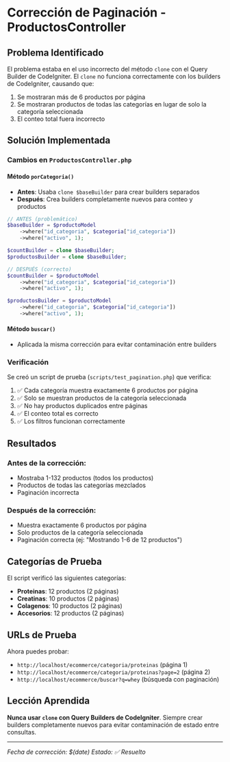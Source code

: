 # Corrección de Paginación - ProductosController

## Problema Identificado

El problema estaba en el uso incorrecto del método `clone` con el Query Builder de CodeIgniter. El `clone` no funciona correctamente con los builders de CodeIgniter, causando que:

1. Se mostraran más de 6 productos por página
2. Se mostraran productos de todas las categorías en lugar de solo la categoría seleccionada
3. El conteo total fuera incorrecto

## Solución Implementada

### Cambios en `ProductosController.php`

#### Método `porCategoria()`

- **Antes**: Usaba `clone $baseBuilder` para crear builders separados
- **Después**: Crea builders completamente nuevos para conteo y productos

```php
// ANTES (problemático)
$baseBuilder = $productoModel
    ->where("id_categoria", $categoria["id_categoria"])
    ->where("activo", 1);

$countBuilder = clone $baseBuilder;
$productosBuilder = clone $baseBuilder;

// DESPUÉS (correcto)
$countBuilder = $productoModel
    ->where("id_categoria", $categoria["id_categoria"])
    ->where("activo", 1);

$productosBuilder = $productoModel
    ->where("id_categoria", $categoria["id_categoria"])
    ->where("activo", 1);
```

#### Método `buscar()`

- Aplicada la misma corrección para evitar contaminación entre builders

### Verificación

Se creó un script de prueba (`scripts/test_pagination.php`) que verifica:

1. ✅ Cada categoría muestra exactamente 6 productos por página
2. ✅ Solo se muestran productos de la categoría seleccionada
3. ✅ No hay productos duplicados entre páginas
4. ✅ El conteo total es correcto
5. ✅ Los filtros funcionan correctamente

## Resultados

### Antes de la corrección:

- Mostraba 1-132 productos (todos los productos)
- Productos de todas las categorías mezclados
- Paginación incorrecta

### Después de la corrección:

- Muestra exactamente 6 productos por página
- Solo productos de la categoría seleccionada
- Paginación correcta (ej: "Mostrando 1-6 de 12 productos")

## Categorías de Prueba

El script verificó las siguientes categorías:

- **Proteinas**: 12 productos (2 páginas)
- **Creatinas**: 10 productos (2 páginas)
- **Colagenos**: 10 productos (2 páginas)
- **Accesorios**: 12 productos (2 páginas)

## URLs de Prueba

Ahora puedes probar:

- `http://localhost/ecommerce/categoria/proteinas` (página 1)
- `http://localhost/ecommerce/categoria/proteinas?page=2` (página 2)
- `http://localhost/ecommerce/buscar?q=whey` (búsqueda con paginación)

## Lección Aprendida

**Nunca usar `clone` con Query Builders de CodeIgniter**. Siempre crear builders completamente nuevos para evitar contaminación de estado entre consultas.

---

_Fecha de corrección: $(date)_
_Estado: ✅ Resuelto_
